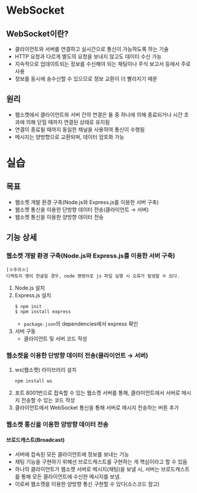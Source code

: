 # WebSocket
## WebSocket이란?
- 클라이언트와 서버를 연결하고 실시간으로 통신이 가능하도록 하는 기술
- HTTP 요청과 다르게 별도의 요청을 보내지 않고도 데이터 수신 가능
- 지속적으로 업데이트되는 정보를 수신해야 되는 채팅이나 주식 보고서 등에서 주로 사용
- 정보를 동시에 송수신할 수 있으므로 정보 교환이 더 빨라지기 때문

## 원리
- 웹소켓에서 클라이언트와 서버 간의 연결은 둘 중 하나에 의해 종료되거나 시간 초과에 의해 닫힐 때까지 연결된 상태로 유지됨
- 연결이 종료될 때까지 동일한 채널을 사용하여 통신이 수행됨
- 메시지는 양방향으로 교환되며, 데이터 암호화 가능

# 실습
## 목표
- 웹소켓 개발 환경 구축(Node.js와 Express.js를 이용한 서버 구축)
- 웹소켓 통신을 이용한 단방향 데이터 전송(클라이언트 → 서버)
- 웹소켓 통신을 이용한 양방향 데이터 전송

## 기능 상세
### 웹소켓 개발 환경 구축(Node.js와 Express.js를 이용한 서버 구축)

```
[※주의※]
디렉토리 명이 한글일 경우, node 명령어로 js 파일 실행 시 오류가 발생할 수 있다.
```

1. Node.js 설치
2. Express.js 설치
    ```bash
    $ npm init
    $ npm install express
    ```
    - `package.json`의 dependencies에서 express 확인
3. 서버 구동
    - 클라이언트 및 서버 코드 작성

### 웹소켓을 이용한 단방향 데이터 전송(클라이언트  → 서버)
1. ws(웹소켓) 라이브러리 설치
    ```bash
    npm install ws
    ```
2. 포트 8001번으로 접속할 수 있는 웹소켓 서버를 통해, 클라이언트에서 서버로 메시지 전송할 수 있는 코드 작성
3. 클라이언트에서 WebSocket 통신을 통해 서버로 메시지 전송하는 버튼 추가

### 웹소켓 통신을 이용한 양방향 데이터 전송

#### 브로드캐스트(Broadcast)
-  서버에 접속된 모든 클라이언트에 정보를 보내는 기능
-  채팅 기능을 구현하기 위해선 브로드캐스트를 구현하는 게 핵심이라고 할 수 있음
-  하나의 클라이언트가 웹소켓 서버로 메시지(채팅)을 보낼 시, 서버는 브로드캐스트를 통해 모든 클라이언트에 수신한 메시지를 보냄.
-  이로써 웹소켓을 이용한 양방향 통신 구현할 수 있다(소스코드 참고)
